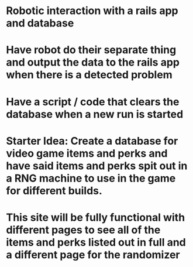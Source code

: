 # Robotic interaction with a rails app and database
# Have robot do their separate thing and output the data to the rails app when there is a detected problem
# Have a script / code that clears the database when a new run is started
# Starter Idea: Create a database for video game items and perks and have said items and perks spit out in a RNG machine to use in the game for different builds.
# This site will be fully functional with different pages to see all of the items and perks listed out in full and a different page for the randomizer